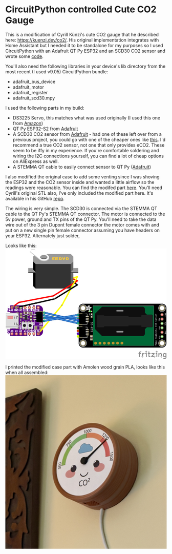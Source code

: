 # CircuitPython controlled Cute CO2 Gauge

This is a modification of Cyrill Künzi's cute CO2 gauge that he described here: https://kuenzi.dev/co2/. His original implementation integrates with Home Assistant but I needed it to be standalone for my purposes so I used CircuitPython with an Adafruit QT Py ESP32 and an SCD30 CO2 sensor and wrote some [code](code.py).

You'll also need the following libraries in your device's lib directory from the most recent (I used v9.05) CircuitPython bundle:
- adafruit_bus_device
- adafruit_motor
- adafruit_register
- adafruit_scd30.mpy

I used the following parts in my build:
- DS3225 Servo, this matches what was used originally (I used this one from [Amazon](https://a.co/d/9nq5n7Z))
- QT Py ESP32-S2 from [Adafruit](https://www.adafruit.com/product/5325)
- A SCD30 CO2 sensor from [Adafruit](https://www.adafruit.com/product/4867) - had one of these left over from a previous project, you could go with one of the cheaper ones like [this](https://www.adafruit.com/product/5190). I'd recommend a true CO2 sensor, not one that only provides eCO2. These seem to be iffy in my experience. If you're comfortable soldering and wiring the I2C connections yourself, you can find a lot of cheap options on AliExpress as well.
- A STEMMA QT cable to easily connect sensor to QT Py ([Adafruit](https://www.adafruit.com/product/4399))

I also modified the original case to add some venting since I was shoving the ESP32 and the CO2 sensor inside and wanted a little airflow so the readings were reasonable. You can find the modifed part [here](https://github.com/avnc/co2_gauge/tree/main/stl). You'll need Cyrill's original STL also, I've only included the modified part here. It's available in his GitHub [repo](https://github.com/ckuenzi/co2-gauge).

The wiring is very simple. The SCD30 is connected via the STEMMA QT cable to the QT Py's STEMMA QT connector. The motor is connected to the 5v power, ground and TX pins of the QT Py. You'll need to take the data wire out of the 3 pin Dupont female connector the motor comes with and put on a new single pin female connector assuming you have headers on your ESP32. Alternately just solder,

Looks like this:
![Fritzing diagram of wiring connections](/img/co2%20gauge%20fritzing_bb.png)

I printed the modified case part with Amolen wood grain PLA, looks like this when all assembled:
![Picture of completed gauge printed with wood grain PLA](/img/IMG_3328.jpg)
